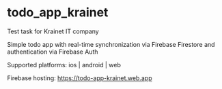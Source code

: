 # todo_app_krainet

Test task for Krainet IT company

Simple todo app with real-time synchronization via Firebase Firestore and authentication via Firebase Auth

Supported platforms: ios | android | web

Firebase hosting: https://todo-app-krainet.web.app
